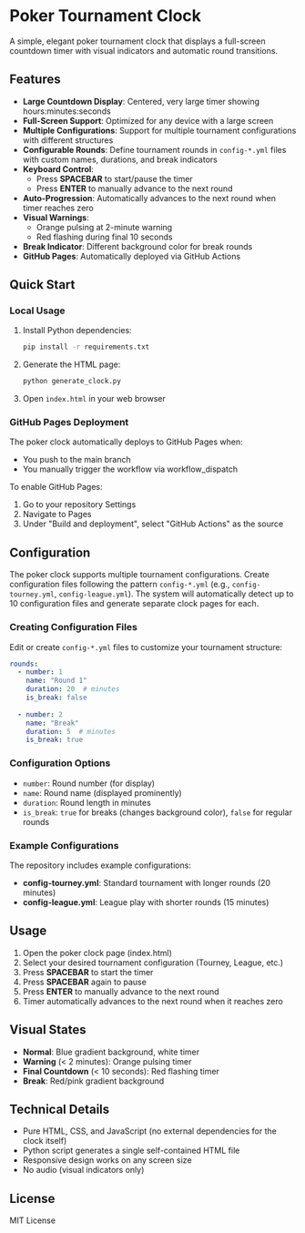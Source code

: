 # Poker Tournament Clock

A simple, elegant poker tournament clock that displays a full-screen countdown timer with visual indicators and automatic round transitions.

## Features

- **Large Countdown Display**: Centered, very large timer showing hours:minutes:seconds
- **Full-Screen Support**: Optimized for any device with a large screen
- **Multiple Configurations**: Support for multiple tournament configurations with different structures
- **Configurable Rounds**: Define tournament rounds in `config-*.yml` files with custom names, durations, and break indicators
- **Keyboard Control**: 
  - Press **SPACEBAR** to start/pause the timer
  - Press **ENTER** to manually advance to the next round
- **Auto-Progression**: Automatically advances to the next round when timer reaches zero
- **Visual Warnings**: 
  - Orange pulsing at 2-minute warning
  - Red flashing during final 10 seconds
- **Break Indicator**: Different background color for break rounds
- **GitHub Pages**: Automatically deployed via GitHub Actions

## Quick Start

### Local Usage

1. Install Python dependencies:
   ```bash
   pip install -r requirements.txt
   ```

2. Generate the HTML page:
   ```bash
   python generate_clock.py
   ```

3. Open `index.html` in your web browser

### GitHub Pages Deployment

The poker clock automatically deploys to GitHub Pages when:
- You push to the main branch
- You manually trigger the workflow via workflow_dispatch

To enable GitHub Pages:
1. Go to your repository Settings
2. Navigate to Pages
3. Under "Build and deployment", select "GitHub Actions" as the source

## Configuration

The poker clock supports multiple tournament configurations. Create configuration files following the pattern `config-*.yml` (e.g., `config-tourney.yml`, `config-league.yml`). The system will automatically detect up to 10 configuration files and generate separate clock pages for each.

### Creating Configuration Files

Edit or create `config-*.yml` files to customize your tournament structure:

```yaml
rounds:
  - number: 1
    name: "Round 1"
    duration: 20  # minutes
    is_break: false
  
  - number: 2
    name: "Break"
    duration: 5  # minutes
    is_break: true
```

### Configuration Options

- `number`: Round number (for display)
- `name`: Round name (displayed prominently)
- `duration`: Round length in minutes
- `is_break`: `true` for breaks (changes background color), `false` for regular rounds

### Example Configurations

The repository includes example configurations:
- **config-tourney.yml**: Standard tournament with longer rounds (20 minutes)
- **config-league.yml**: League play with shorter rounds (15 minutes)

## Usage

1. Open the poker clock page (index.html)
2. Select your desired tournament configuration (Tourney, League, etc.)
3. Press **SPACEBAR** to start the timer
4. Press **SPACEBAR** again to pause
5. Press **ENTER** to manually advance to the next round
6. Timer automatically advances to the next round when it reaches zero

## Visual States

- **Normal**: Blue gradient background, white timer
- **Warning** (< 2 minutes): Orange pulsing timer
- **Final Countdown** (< 10 seconds): Red flashing timer
- **Break**: Red/pink gradient background

## Technical Details

- Pure HTML, CSS, and JavaScript (no external dependencies for the clock itself)
- Python script generates a single self-contained HTML file
- Responsive design works on any screen size
- No audio (visual indicators only)

## License

MIT License
